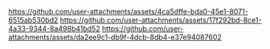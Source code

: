 https://github.com/user-attachments/assets/4ca5dffe-bda0-45e1-8071-6515ab530bd2
https://github.com/user-attachments/assets/17f292bd-8ce1-4a33-9344-8a498b41bd52
https://github.com/user-attachments/assets/da2ee9c1-db9f-4dcb-8db4-e37e94087602

